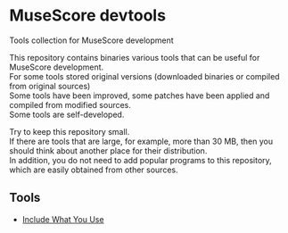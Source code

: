 # MuseScore devtools

Tools collection for MuseScore development
  
This repository contains binaries various tools that can be useful for MuseScore development.  
For some tools stored original versions (downloaded binaries or compiled from original sources)  
Some tools have been improved, some patches have been applied and compiled from modified sources.  
Some tools are self-developed.
  
Try to keep this repository small.  
If there are tools that are large, for example, more than 30 MB, then you should think about another place for their distribution.  
In addition, you do not need to add popular programs to this repository, which are easily obtained from other sources.  

## Tools

* [Include What You Use](include-what-you-use/README.md)